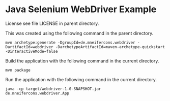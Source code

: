 Java Selenium WebDriver Example
===============================

License see file LICENSE in parent directory.

This was created using the following command in the parent directory.

```
mvn archetype:generate -DgroupId=de.mneifercons.webdriver -DartifactId=webdriver -DarchetypeArtifactId=maven-archetype-quickstart -DinteractiveMode=false
```

Build the application with the following command in the current directory.

```
mvn package
```

Run the application with the following command in the current directory.

```
java -cp target/webdriver-1.0-SNAPSHOT.jar de.mneifercons.webdriver.App
```

